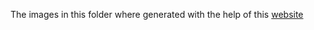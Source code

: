 The images in this folder where generated with the help of this [website](https://realfavicongenerator.net/)


